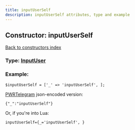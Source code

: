 ```yaml
---
title: inputUserSelf
description: inputUserSelf attributes, type and example
---
```

## Constructor: inputUserSelf  
[Back to constructors index](index.md)






### Type: [InputUser](../types/InputUser.md)


### Example:

```
$inputUserSelf = ['_' => 'inputUserSelf', ];
```  

[PWRTelegram](https://pwrtelegram.xyz) json-encoded version:

```
{"_":"inputUserSelf"}
```


Or, if you're into Lua:  


```
inputUserSelf={_='inputUserSelf', }

```



